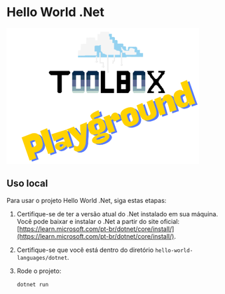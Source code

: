 # Hello World .Net
![Toolbox](../img/toolbox-playground.png)

## Uso local
Para usar o projeto Hello World .Net, siga estas etapas:

1. Certifique-se de ter a versão atual do .Net instalado em sua máquina. Você pode baixar e instalar o .Net a partir do site oficial: [https://learn.microsoft.com/pt-br/dotnet/core/install/](https://learn.microsoft.com/pt-br/dotnet/core/install/). 

2. Certifique-se que você está dentro do diretório `hello-world-languages/dotnet`.

3. Rode o projeto:
    ```bash
    dotnet run
    ```